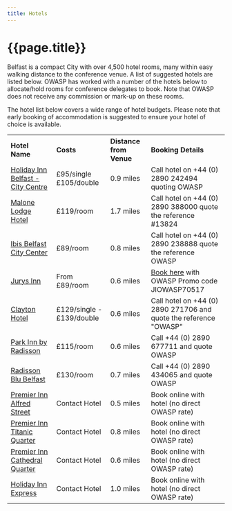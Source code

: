 ```yaml
---
title: Hotels
---
```


# {{page.title}}

Belfast is a compact City with over 4,500 hotel rooms, many within easy walking distance to the conference venue. A list of suggested hotels are listed below. OWASP has worked with a number of the hotels below to allocate/hold rooms for conference delegates to book. Note that OWASP does not receive any commission or mark-up on these rooms.

The hotel list below covers a wide range of hotel budgets. Please note that early booking of accommodation is suggested to ensure your hotel of choice is available.

<table style="text-align: left;">
<tr><th>Hotel Name</th><th>Costs</th><th>Distance from Venue</th><th>Booking Details</th></tr>
<tr><td><a href="https://www.ihg.com/holidayinn/hotels/gb/en/belfast/bfsas/hoteldetail">Holiday Inn Belfast - City Centre</a></td><td>£95/single<br>
	£105/double</td><td>0.9 miles</td><td>Call hotel on +44 (0) 2890 242494 quoting OWASP</td></tr>
<tr><td><a href="http://www.malonelodgehotelbelfast.com/en/">Malone Lodge Hotel</a></td><td>£119/room</td><td>1.7 miles</td><td>Call hotel on +44 (0) 2890 388000 quote the
reference #13824</td></tr>
<tr><td><a href="http://www.ibisbelfastcity.com/">Ibis Belfast City Center</a></td><td>£89/room</td><td>0.8 miles</td><td>Call hotel on +44 (0) 2890 238888 quote the reference OWASP
</td></tr>
<tr><td><a href="https://www.jurysinns.com/hotels/belfast">Jurys Inn</a></td><td>From £89/room</td><td>0.6 miles</td><td><a href="https://www.jurysinns.com/hotels/belfast?tmad=c&tmcampid=74&tmplaceref=e&tmclickref=jurys%20inn%20belfast&gclid=CMy33YLPnNACFUk6gQodfgMPGQ&gclsrc=aw.ds">Book here</a> with OWASP Promo code JIOWASP70517</td></tr>
<tr><td><a href="http://www.claytonhotelbelfast.com/">Clayton Hotel</a></td><td>£129/single - £139/double</td><td>0.6 miles</td><td>Call hotel on +44 (0) 2890 271706 and quote the reference "OWASP"</td></tr>
<tr><td><a href="https://www.parkinn.co.uk/hotel-belfast">Park Inn by Radisson</a></td><td>£115/room</td><td>0.6 miles</td><td>Call +44 (0) 2890 677711 and quote OWASP</td></tr>
<tr><td><a href="https://www.radissonblu.com/en/hotel-belfast">Radisson Blu Belfast</a></td><td>£130/room</td><td>0.7 miles</td><td>Call +44 (0) 2890 434065 and quote OWASP</td></tr>
<tr><td><a href="http://www.premierinn.com/gb/en/hotels/northern-ireland/antrim/belfast/belfast-city-centre-alfred-street.html">Premier Inn Alfred Street</a></td><td>Contact Hotel</td><td>0.5 miles</td><td>Book online with hotel (no direct OWASP rate)</td></tr>
<tr><td><a href="http://www.premierinn.com/gb/en/hotels/northern-ireland/antrim/belfast/belfast-titanic-quarter.html">Premier Inn Titanic Quarter</a></td><td>Contact Hotel</td><td>0.8 miles</td><td>Book online with hotel (no direct OWASP rate)
</td></tr>
<tr><td><a href="http://www.premierinn.com/gb/en/hotels/northern-ireland/antrim/belfast/belfast-city-cathedral-quarter.html">Premier Inn Cathedral Quarter</a></td><td>Contact Hotel</td><td>0.6 miles</td><td>Book online with hotel (no direct OWASP rate)</td></tr>
<tr><td><a href="http://www.hiexpressbelfast.com/">Holiday Inn Express</a></td><td>Contact Hotel</td><td>1.0 miles</td><td>Book online with hotel
(no direct OWASP rate)</td></tr>
</table>

